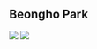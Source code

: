 ## Beongho Park
<!--
**bhPark98/bhPark98** is a ✨ _special_ ✨ repository because its `README.md` (this file) appears on your GitHub profile.

Here are some ideas to get you started:

- 🔭 I’m currently working on ...
- 🌱 I’m currently learning ...
- 👯 I’m looking to collaborate on ...
- 🤔 I’m looking for help with ...
- 💬 Ask me about ...
- 📫 How to reach me: ...
- 😄 Pronouns: ...
- ⚡ Fun fact: ...
-->
<img src="https://capsule-render.vercel.app/api?type=venom&color=auto&height=300&section=header&text=Welcome!&fontSize=90" />
<a href="#" target="_blank"><img src="https://img.shields.io/badge/Springboot-55C130?style=for-the-badge&logo=#004027&logoColor=FFFFFF"/></a>
